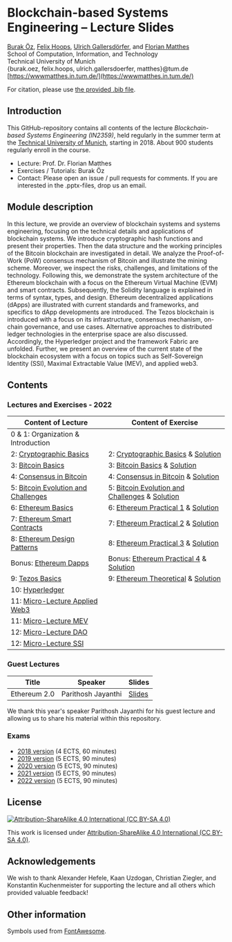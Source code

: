 # Blockchain-based Systems Engineering – Lecture Slides

[Burak Öz](https://wwwmatthes.in.tum.de/pages/bjeix3pjs8og/Burak-Oez), [Felix Hoops](https://wwwmatthes.in.tum.de/pages/1g0a2eiwhl194/Felix-Hoops), [Ulrich Gallersdörfer](https://ulig.io/research), and [Florian Matthes](https://wwwmatthes.in.tum.de/pages/88bkmvw6y7gx/Prof.-Dr.-Florian-Matthes) <br>
School of Computation, Information, and Technology <br>
Technical University of Munich <br>
{burak.oez, felix.hoops, ulrich.gallersdoerfer, matthes}@tum.de <br>
[https://wwwmatthes.in.tum.de/](https://wwwmatthes.in.tum.de/)

For citation, please use [the provided .bib file](references.bib).

## Introduction

This GitHub-repository contains all contents of the lecture _Blockchain-based Systems Engineering (IN2359)_, held regularly in the summer term at the [Technical University of Munich](https://www.tum.de), starting in 2018. About 900 students regularly enroll in the course.

- Lecture: Prof. Dr. Florian Matthes
- Exercises / Tutorials: Burak Öz
- Contact: Please open an issue / pull requests for comments. If you are interested in the .pptx-files, drop us an email.

## Module description

In this lecture, we provide an overview of blockchain systems and systems engineering, focusing on the technical details and applications of blockchain systems. We introduce cryptographic hash functions and present their properties. Then the data structure and the working principles of the Bitcoin blockchain are investigated in detail. We analyze the Proof-of-Work (PoW) consensus mechanism of Bitcoin and illustrate the mining scheme. Moreover, we inspect the risks, challenges, and limitations of the technology. Following this, we demonstrate the system architecture of the Ethereum blockchain with a focus on the Ethereum Virtual Machine (EVM) and smart contracts. Subsequently, the Solidity language is explained in terms of syntax, types, and design. Ethereum decentralized applications (dApps) are illustrated with current standards and frameworks, and specifics to dApp developments are introduced. The Tezos blockchain is introduced with a focus on its infrastructure, consensus mechanism, on-chain governance, and use cases. Alternative approaches to distributed ledger technologies in the enterprise space are also discussed. Accordingly, the Hyperledger project and the framework Fabric are unfolded. Further, we present an overview of the current state of the blockchain ecosystem with a focus on topics such as Self-Sovereign Identity (SSI), Maximal Extractable Value (MEV), and applied web3.

## Contents

### Lectures and Exercises - 2022

| Content of Lecture                                                                   | Content of Exercise                                                   
| ------------------------------------------------------------------------------------ | ------------------------------------------------------------------------------------------- |
| 0 & 1: Organization & Introduction                                                   |                                                                                             | 
| 2: [Cryptographic Basics](slides/02_Cryptographic_Basics.pdf)                        | 2: [Cryptographic Basics](exercises/ex1.pdf) & [Solution](exercises/ex1_sol.pdf)            |
| 3: [Bitcoin Basics](slides/03_Bitcoin_Basics.pdf)                                    | 3: [Bitcoin Basics](exercises/ex2.pdf) & [Solution](exercises/ex2_sol.pdf)                  |
| 4: [Consensus in Bitcoin](slides/04_Consensus_in_Bitcoin.pdf)                        | 4: [Consensus in Bitcoin](exercises/ex3.pdf) & [Solution](exercises/ex3_sol.pdf)            | 
| 5: [Bitcoin Evolution and Challenges](slides/05_Bitcoin_Evolution_and_Challenges.pdf)| 5: [Bitcoin Evolution and Challenges](exercises/ex4.pdf) & [Solution](exercises/ex4_sol.pdf)|
| 6: [Ethereum Basics](slides/06_Ethereum_Basics.pdf)                                  | 6: [Ethereum Practical 1](exercises/ex5.pdf) & [Solution](exercises/ex5_sol.pdf)            |
| 7: [Ethereum Smart Contracts](slides/07_Ethereum_Smart_Contracts.pdf)                | 7: [Ethereum Practical 2](exercises/ex6.pdf) & [Solution](exercises/ex6_sol.pdf)            |
| 8: [Ethereum Design Patterns](slides/08_Ethereum_Design_Patterns.pdf)                | 8: [Ethereum Practical 3](exercises/ex7.pdf) & [Solution](exercises/ex7_sol.pdf)            |
| Bonus: [Ethereum Dapps](slides/Bonus_Ethereum_dApps.pdf)                             | Bonus: [Ethereum Practical 4](exercises/ex8.pdf) & [Solution](exercises/ex8_sol.pdf)        |                                       
| 9: [Tezos Basics](slides/09_Tezos_Basics.pdf)                                        | 9: [Ethereum Theoretical](exercises/ex9.pdf) & [Solution](exercises/ex9_sol.pdf)           |
| 10: [Hyperledger](slides/10_Hyperledger.pdf)                                         |                                                                                             |
| 11: [Micro-Lecture Applied Web3](slides/ML_Applied_Web3.pdf)                         |                                                                                             |
| 11: [Micro-Lecture MEV](slides/ML_MEV.pdf)                                           |                                                                                             |
| 12: [Micro-Lecture DAO](slides/ML_DAO.pdf)                                           |                                                                                             |
| 12: [Micro-Lecture SSI](slides/ML_SSI.pdf)                                           |                                                                                             |

### Guest Lectures

| Title                      | Speaker             | Slides                             |
| -------------------------- | ------------------- | ---------------------------------- |
| Ethereum 2.0               | Parithosh Jayanthi  | [Slides](slides/GuestLecture1.pdf) |

We thank this year's speaker Parithosh Jayanthi for his guest lecture and allowing us to share his material within this repository.

### Exams

- [2018 version](exams/exam18.pdf) (4 ECTS, 60 minutes)
- [2019 version](exams/exam19.pdf) (5 ECTS, 90 minutes)
- [2020 version](exams/exam20.pdf) (5 ECTS, 90 minutes)
- [2021 version](exams/exam21.pdf) (5 ECTS, 90 minutes)
- [2022 version](exams/exam22.pdf) (5 ECTS, 90 minutes)

## License

[![Attribution-ShareAlike 4.0 International (CC BY-SA 4.0)](https://licensebuttons.net/l/by-sa/4.0/88x31.png)](https://creativecommons.org/licenses/by-sa/4.0/)

This work is licensed under [Attribution-ShareAlike 4.0 International (CC BY-SA 4.0)](https://creativecommons.org/licenses/by-sa/4.0/).

## Acknowledgements

We wish to thank Alexander Hefele, Kaan Uzdogan, Christian Ziegler, and Konstantin Kuchenmeister for supporting the lecture and all others which provided valuable feedback!

## Other information

Symbols used from [FontAwesome](https://fontawesome.com/).

